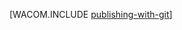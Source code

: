 <properties title="Publishing with Git (PHP) - Azure" pageTitle="Publishing with Git (PHP) - Azure" keywords="publishing Git Azure, publish website Azure" description="Learn how to use Git to publish an Azure web site, and then enable continuous deployment from GitHub and CodePlex." services="Web Sites" documentationCenter="PHP" authors="larryf" />

[WACOM.INCLUDE [publishing-with-git][publishing-with-git]]

  [publishing-with-git]: ../includes/publishing-with-git.md

